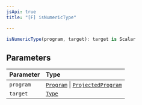 ```yaml
---
jsApi: true
title: "[F] isNumericType"

---
```

```ts
isNumericType(program, target): target is Scalar
```

## Parameters

| Parameter | Type |
| :------ | :------ |
| `program` | [`Program`](../interfaces/Program.md) \| [`ProjectedProgram`](../interfaces/ProjectedProgram.md) |
| `target` | [`Type`](../type-aliases/Type.md) |

